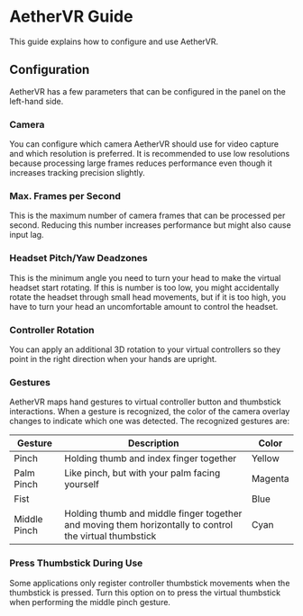 # AetherVR Guide

This guide explains how to configure and use AetherVR.

## Configuration

AetherVR has a few parameters that can be configured in the panel on the left-hand side.

### Camera

You can configure which camera AetherVR should use for video capture and which resolution is preferred. It is recommended to use low resolutions because processing large frames reduces performance even though it increases tracking precision slightly.

### Max. Frames per Second

This is the maximum number of camera frames that can be processed per second. Reducing this number increases performance but might also cause input lag.

### Headset Pitch/Yaw Deadzones

This is the minimum angle you need to turn your head to make the virtual headset start rotating. If this is number is too low, you might accidentally rotate the headset through small head movements, but if it is too high, you have to turn your head an uncomfortable amount to control the headset.

### Controller Rotation

You can apply an additional 3D rotation to your virtual controllers so they point in the right direction when your hands are upright.

### Gestures

AetherVR maps hand gestures to virtual controller button and thumbstick interactions. When a gesture is recognized, the color of the camera overlay changes to indicate which one was detected. The recognized gestures are:

| Gesture      | Description                                                                                             | Color   |
| ------------ | ------------------------------------------------------------------------------------------------------- | ------- |
| Pinch        | Holding thumb and index finger together                                                                 | Yellow  |
| Palm Pinch   | Like pinch, but with your palm facing yourself                                                          | Magenta |
| Fist         |                                                                                                         | Blue    |
| Middle Pinch | Holding thumb and middle finger together and moving them horizontally to control the virtual thumbstick | Cyan    |

### Press Thumbstick During Use

Some applications only register controller thumbstick movements when the thumbstick is pressed. Turn this option on to press the virtual thumbstick when performing the middle pinch gesture.
